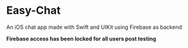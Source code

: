 # Easy-Chat
An iOS chat app made with Swift and UIKit using Firebase as backend

**Firebase access has been locked for all users post testing**
